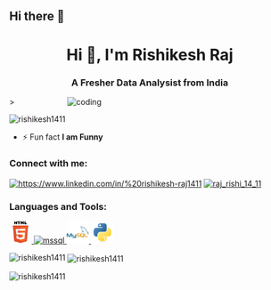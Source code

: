 ## Hi there 👋

<!--
**Rishikesh1411/Rishikesh1411** is a ✨ _special_ ✨ repository because its `README.md` (this file) appears on your GitHub profile.

Here are some ideas to get you started:

- 🔭 I’m currently working on ...
- 🌱 I’m currently learning ...
- 👯 I’m looking to collaborate on ...
- 🤔 I’m looking for help with ...
- 💬 Ask me about ...
- 📫 How to reach me: ...
- 😄 Pronouns: ...
- ⚡ Fun fact: ...
-->
<h1 align="center">Hi 👋, I'm Rishikesh Raj</h1>
<h3 align="center">A Fresher Data Analysist from India</h3>

<img align="right" alt="coding" width="400" src="![image](https://github.com/user-attachments/assets/f05a40a7-70a3-46a8-96e4-4f1d6a82772f)">
>


<p align="left"> <img src="https://komarev.com/ghpvc/?username=rishikesh1411&label=Profile%20views&color=0e75b6&style=flat" alt="rishikesh1411" /> </p>

- ⚡ Fun fact **I am Funny**

<h3 align="left">Connect with me:</h3>
<p align="left">
<a href="https://linkedin.com/in/https://www.linkedin.com/in/%20rishikesh-raj1411" target="blank"><img align="center" src="https://raw.githubusercontent.com/rahuldkjain/github-profile-readme-generator/master/src/images/icons/Social/linked-in-alt.svg" alt="https://www.linkedin.com/in/%20rishikesh-raj1411" height="30" width="40" /></a>
<a href="https://instagram.com/raj_rishi_14_11" target="blank"><img align="center" src="https://raw.githubusercontent.com/rahuldkjain/github-profile-readme-generator/master/src/images/icons/Social/instagram.svg" alt="raj_rishi_14_11" height="30" width="40" /></a>
</p>

<h3 align="left">Languages and Tools:</h3>
<p align="left"> <a href="https://www.w3.org/html/" target="_blank" rel="noreferrer"> <img src="https://raw.githubusercontent.com/devicons/devicon/master/icons/html5/html5-original-wordmark.svg" alt="html5" width="40" height="40"/> </a> <a href="https://www.microsoft.com/en-us/sql-server" target="_blank" rel="noreferrer"> <img src="https://www.svgrepo.com/show/303229/microsoft-sql-server-logo.svg" alt="mssql" width="40" height="40"/> </a> <a href="https://www.mysql.com/" target="_blank" rel="noreferrer"> <img src="https://raw.githubusercontent.com/devicons/devicon/master/icons/mysql/mysql-original-wordmark.svg" alt="mysql" width="40" height="40"/> </a> <a href="https://www.python.org" target="_blank" rel="noreferrer"> <img src="https://raw.githubusercontent.com/devicons/devicon/master/icons/python/python-original.svg" alt="python" width="40" height="40"/> </a> </p>

<p><img align="left" src="https://github-readme-stats.vercel.app/api/top-langs?username=rishikesh1411&show_icons=true&locale=en&layout=compact" alt="rishikesh1411" /></p>

<p>&nbsp;<img align="center" src="https://github-readme-stats.vercel.app/api?username=rishikesh1411&show_icons=true&locale=en" alt="rishikesh1411" /></p>

<p><img align="center" src="https://github-readme-streak-stats.herokuapp.com/?user=rishikesh1411&" alt="rishikesh1411" /></p>
